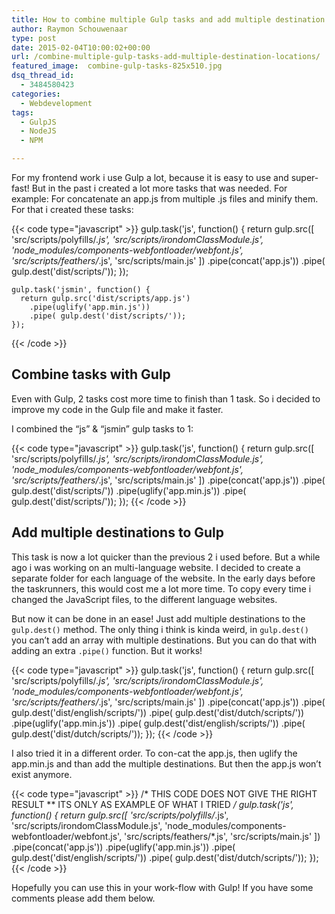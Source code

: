 ```yaml
---
title: How to combine multiple Gulp tasks and add multiple destination locations
author: Raymon Schouwenaar
type: post
date: 2015-02-04T10:00:02+00:00
url: /combine-multiple-gulp-tasks-add-multiple-destination-locations/
featured_image:  combine-gulp-tasks-825x510.jpg
dsq_thread_id:
  - 3484580423
categories:
  - Webdevelopment
tags:
  - GulpJS
  - NodeJS
  - NPM

---
```

For my frontend work i use Gulp a lot, because it is easy to use and super-fast! But in the past i created a lot more tasks that was needed. For example: For concatenate an app.js from multiple .js files and minify them. For that i created these tasks:

{{< code type="javascript" >}}
    gulp.task('js', function() {
      return gulp.src([
          'src/scripts/polyfills/*.js',
          'src/scripts/irondomClassModule.js',
          'node_modules/components-webfontloader/webfont.js',
          'src/scripts/feathers/*.js',
          'src/scripts/main.js'
        ])
        .pipe(concat('app.js'))
        .pipe( gulp.dest('dist/scripts/'));
    });

    gulp.task('jsmin', function() {
      return gulp.src('dist/scripts/app.js')
        .pipe(uglify('app.min.js'))
        .pipe( gulp.dest('dist/scripts/'));
    });
{{< /code >}}

## Combine tasks with Gulp

Even with Gulp, 2 tasks cost more time to finish than 1 task. So i decided to improve my code in the Gulp file and make it faster.

I combined the &#8220;js&#8221; & &#8220;jsmin&#8221; gulp tasks to 1:

{{< code type="javascript" >}}
    gulp.task('js', function() {
      return gulp.src([
          'src/scripts/polyfills/*.js',
          'src/scripts/irondomClassModule.js',
          'node_modules/components-webfontloader/webfont.js',
          'src/scripts/feathers/*.js',
          'src/scripts/main.js'
        ])
        .pipe(concat('app.js'))
        .pipe( gulp.dest('dist/scripts/'))
        .pipe(uglify('app.min.js'))
        .pipe( gulp.dest('dist/scripts/'));
    });
{{< /code >}}

## Add multiple destinations to Gulp

This task is now a lot quicker than the previous 2 i used before. But a while ago i was working on an multi-language website. I decided to create a separate folder for each language of the website. In the early days before the taskrunners, this would cost me a lot more time. To copy every time i changed the JavaScript files, to the different language websites.

But now it can be done in an ease! Just add multiple destinations to the `gulp.dest()` method. The only thing i think is kinda weird, in `gulp.dest()` you can&#8217;t add an array with multiple destinations. But you can do that with adding an extra `.pipe()` function. But it works!

{{< code type="javascript" >}}
    gulp.task('js', function() {
      return gulp.src([
          'src/scripts/polyfills/*.js',
          'src/scripts/irondomClassModule.js',
          'node_modules/components-webfontloader/webfont.js',
          'src/scripts/feathers/*.js',
          'src/scripts/main.js'
        ])
        .pipe(concat('app.js'))
        .pipe( gulp.dest('dist/english/scripts/'))
        .pipe( gulp.dest('dist/dutch/scripts/'))
        .pipe(uglify('app.min.js'))
        .pipe( gulp.dest('dist/english/scripts/'))
        .pipe( gulp.dest('dist/dutch/scripts/'));
    });
{{< /code >}}

I also tried it in a different order. To con-cat the app.js, then uglify the app.min.js and than add the multiple destinations. But then the app.js won&#8217;t exist anymore.

{{< code type="javascript" >}}
    /* THIS CODE DOES NOT GIVE THE RIGHT RESULT
    ** ITS ONLY AS EXAMPLE OF WHAT I TRIED
    */
    gulp.task('js', function() {
      return gulp.src([
          'src/scripts/polyfills/*.js',
          'src/scripts/irondomClassModule.js',
          'node_modules/components-webfontloader/webfont.js',
          'src/scripts/feathers/*.js',
          'src/scripts/main.js'
        ])
        .pipe(concat('app.js'))
        .pipe(uglify('app.min.js'))
        .pipe( gulp.dest('dist/english/scripts/'))
        .pipe( gulp.dest('dist/dutch/scripts/'));
    });
{{< /code >}}

Hopefully you can use this in your work-flow with Gulp! If you have some comments please add them below.